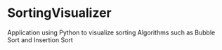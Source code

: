 # SortingVisualizer
Application using Python to visualize sorting Algorithms such as Bubble Sort and Insertion Sort
